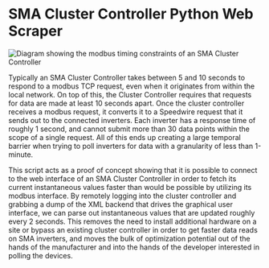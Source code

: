 # SMA Cluster Controller Python Web Scraper

![Diagram showing the modbus timing constraints of an SMA Cluster Controller](https://raw.githubusercontent.com/username/SMA-Cluster-Controller-Python-Web-Scraper/master/branch/path/to/img.png)

Typically an SMA Cluster Controller takes between 5 and 10 seconds to respond to a modbus TCP request, even when it originates from within the local network. On top of this, the Cluster Controller requires that requests for data are made at least 10 seconds apart. Once the cluster controller receives a modbus request, it converts it to a Speedwire request that it sends out to the connected inverters. Each inverter has a response time of roughly 1 second, and cannot submit more than 30 data points within the scope of a single request. All of this ends up creating a large temporal barrier when trying to poll inverters for data with a granularity of less than 1-minute.

This script acts as a proof of concept showing that it is possible to connect to the web interface of an SMA Cluster Controller in order to fetch its current instantaneous values faster than would be possible by utilizing its modbus interface. By remotely logging into the cluster controller and grabbing a dump of the XML backend that drives the graphical user interface, we can parse out instantaneous values that are updated roughly every 2 seconds. This removes the need to install additional hardware on a site or bypass an existing cluster controller in order to get faster data reads on SMA inverters, and moves the bulk of optimization potential out of the hands of the manufacturer and into the hands of the developer interested in polling the devices.
